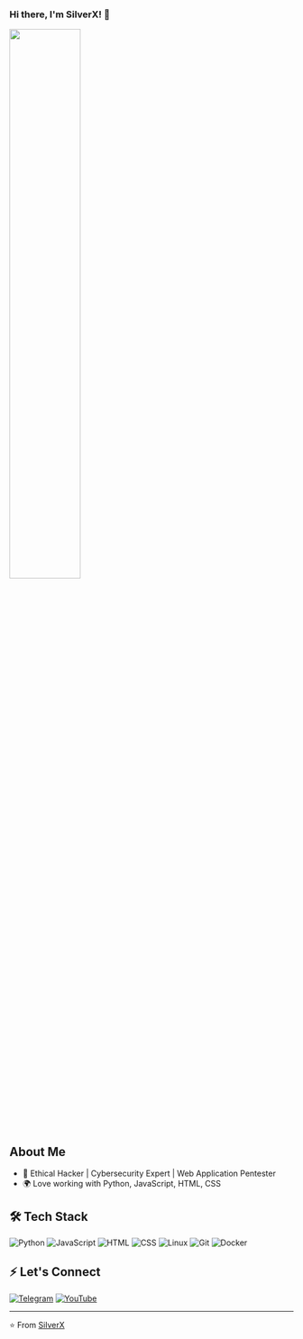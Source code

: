 ### Hi there, I'm SilverX! 👋

<img src="https://images.steamusercontent.com/ugc/854976916434675605/0A7FF9FDC45305AB9F1B4F51DCAC315274B28F96/?imw=5000&imh=5000&ima=fit&impolicy=Letterbox&imcolor=%23000000&letterbox=false" width="50%" />

## About Me
- 🔐 Ethical Hacker | Cybersecurity Expert | Web Application Pentester
- 🌍 Love working with Python, JavaScript, HTML, CSS

## 🛠️ Tech Stack

![Python](https://img.shields.io/badge/-Python-05122A?style=flat&logo=python)
![JavaScript](https://img.shields.io/badge/-JavaScript-05122A?style=flat&logo=javascript)
![HTML](https://img.shields.io/badge/-HTML-05122A?style=flat&logo=html5)
![CSS](https://img.shields.io/badge/-CSS-05122A?style=flat&logo=css3)
![Linux](https://img.shields.io/badge/-Linux-05122A?style=flat&logo=linux)
![Git](https://img.shields.io/badge/-Git-05122A?style=flat&logo=git)
![Docker](https://img.shields.io/badge/-Docker-05122A?style=flat&logo=docker)

## ⚡ Let's Connect

[![Telegram](https://img.shields.io/badge/-Telegram-05122A?style=flat&logo=telegram)](https://t.me/silverxvip)
[![YouTube](https://img.shields.io/badge/-YouTube-FF0000?style=flat&logo=youtube&logoColor=white)](https://www.youtube.com/@silverxcyber)

---

⭐️ From [SilverX](https://github.com/silverxpymaster)
